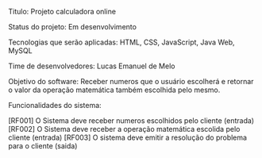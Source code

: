 Titulo: Projeto calculadora online 

Status do projeto: Em desenvolvimento

Tecnologias que serão aplicadas: HTML, CSS, JavaScript, Java Web, MySQL

Time de desenvolvedores: Lucas Emanuel de Melo

Objetivo do software: Receber numeros que o usuário escolherá e retornar o valor da operação matemática também escolhida pelo mesmo. 

Funcionalidades do sistema: 

[RF001] O Sistema deve receber numeros escolhidos pelo cliente (entrada)
[RF002] O Sistema deve receber a operação matemática escolida pelo cliente (entrada)
[RF003] O sistema deve emitir a resolução do problema para o cliente (saida)
